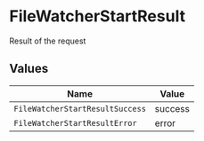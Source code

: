 # FileWatcherStartResult

Result of the request


## Values

| Name                            | Value                           |
| ------------------------------- | ------------------------------- |
| `FileWatcherStartResultSuccess` | success                         |
| `FileWatcherStartResultError`   | error                           |